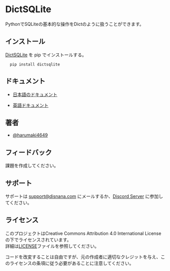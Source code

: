 
# DictSQLite

PythonでSQLiteの基本的な操作をDictのように扱うことができます。

## インストール

[DictSQLite](https://pypi.org/project/DictSQLite/) を pip でインストールする。

```
  pip install dictsqlite
```

## ドキュメント
- [日本語のドキュメント](./documents/japanese.md)

- [英語ドキュメント](./documents/english.md)

## 著者

- [@harumaki4649](https://www.github.com/harumaki4649)

## フィードバック

課題を作成してください。

## サポート

サポートは support@disnana.com にメールするか、[Discord Server](https://discord.gg/KzeHDrgwAz) に参加してください。

## ライセンス

このプロジェクトはCreative Commons Attribution 4.0 International Licenseの下でライセンスされています。<br>
詳細は[LICENSE](./LICENSE)ファイルを参照してください。<br>

コードを改変することは自由ですが、元の作成者に適切なクレジットを与え、このライセンスの条項に従う必要があることに注意してください。
